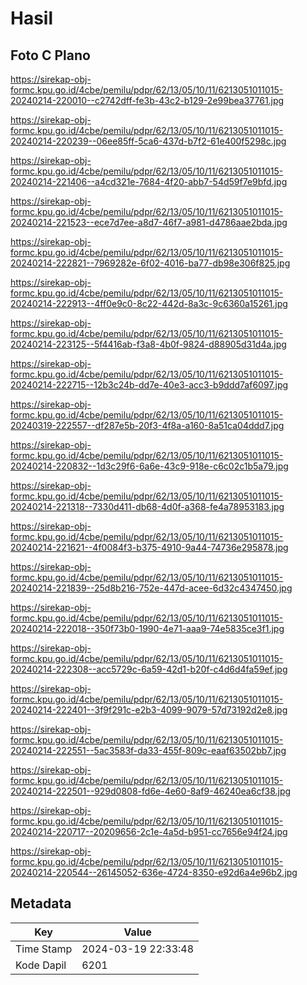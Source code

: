 # Hasil

## Foto C Plano

https://sirekap-obj-formc.kpu.go.id/4cbe/pemilu/pdpr/62/13/05/10/11/6213051011015-20240214-220010--c2742dff-fe3b-43c2-b129-2e99bea37761.jpg

https://sirekap-obj-formc.kpu.go.id/4cbe/pemilu/pdpr/62/13/05/10/11/6213051011015-20240214-220239--06ee85ff-5ca6-437d-b7f2-61e400f5298c.jpg

https://sirekap-obj-formc.kpu.go.id/4cbe/pemilu/pdpr/62/13/05/10/11/6213051011015-20240214-221406--a4cd321e-7684-4f20-abb7-54d59f7e9bfd.jpg

https://sirekap-obj-formc.kpu.go.id/4cbe/pemilu/pdpr/62/13/05/10/11/6213051011015-20240214-221523--ece7d7ee-a8d7-46f7-a981-d4786aae2bda.jpg

https://sirekap-obj-formc.kpu.go.id/4cbe/pemilu/pdpr/62/13/05/10/11/6213051011015-20240214-222821--7969282e-6f02-4016-ba77-db98e306f825.jpg

https://sirekap-obj-formc.kpu.go.id/4cbe/pemilu/pdpr/62/13/05/10/11/6213051011015-20240214-222913--4ff0e9c0-8c22-442d-8a3c-9c6360a15261.jpg

https://sirekap-obj-formc.kpu.go.id/4cbe/pemilu/pdpr/62/13/05/10/11/6213051011015-20240214-223125--5f4416ab-f3a8-4b0f-9824-d88905d31d4a.jpg

https://sirekap-obj-formc.kpu.go.id/4cbe/pemilu/pdpr/62/13/05/10/11/6213051011015-20240214-222715--12b3c24b-dd7e-40e3-acc3-b9ddd7af6097.jpg

https://sirekap-obj-formc.kpu.go.id/4cbe/pemilu/pdpr/62/13/05/10/11/6213051011015-20240319-222557--df287e5b-20f3-4f8a-a160-8a51ca04ddd7.jpg

https://sirekap-obj-formc.kpu.go.id/4cbe/pemilu/pdpr/62/13/05/10/11/6213051011015-20240214-220832--1d3c29f6-6a6e-43c9-918e-c6c02c1b5a79.jpg

https://sirekap-obj-formc.kpu.go.id/4cbe/pemilu/pdpr/62/13/05/10/11/6213051011015-20240214-221318--7330d411-db68-4d0f-a368-fe4a78953183.jpg

https://sirekap-obj-formc.kpu.go.id/4cbe/pemilu/pdpr/62/13/05/10/11/6213051011015-20240214-221621--4f0084f3-b375-4910-9a44-74736e295878.jpg

https://sirekap-obj-formc.kpu.go.id/4cbe/pemilu/pdpr/62/13/05/10/11/6213051011015-20240214-221839--25d8b216-752e-447d-acee-6d32c4347450.jpg

https://sirekap-obj-formc.kpu.go.id/4cbe/pemilu/pdpr/62/13/05/10/11/6213051011015-20240214-222018--350f73b0-1990-4e71-aaa9-74e5835ce3f1.jpg

https://sirekap-obj-formc.kpu.go.id/4cbe/pemilu/pdpr/62/13/05/10/11/6213051011015-20240214-222308--acc5729c-6a59-42d1-b20f-c4d6d4fa59ef.jpg

https://sirekap-obj-formc.kpu.go.id/4cbe/pemilu/pdpr/62/13/05/10/11/6213051011015-20240214-222401--3f9f291c-e2b3-4099-9079-57d73192d2e8.jpg

https://sirekap-obj-formc.kpu.go.id/4cbe/pemilu/pdpr/62/13/05/10/11/6213051011015-20240214-222551--5ac3583f-da33-455f-809c-eaaf63502bb7.jpg

https://sirekap-obj-formc.kpu.go.id/4cbe/pemilu/pdpr/62/13/05/10/11/6213051011015-20240214-222501--929d0808-fd6e-4e60-8af9-46240ea6cf38.jpg

https://sirekap-obj-formc.kpu.go.id/4cbe/pemilu/pdpr/62/13/05/10/11/6213051011015-20240214-220717--20209656-2c1e-4a5d-b951-cc7656e94f24.jpg

https://sirekap-obj-formc.kpu.go.id/4cbe/pemilu/pdpr/62/13/05/10/11/6213051011015-20240214-220544--26145052-636e-4724-8350-e92d6a4e96b2.jpg


## Metadata

| Key        | Value               |
| ---------- | ------------------- |
| Time Stamp | 2024-03-19 22:33:48 |
| Kode Dapil | 6201                |



